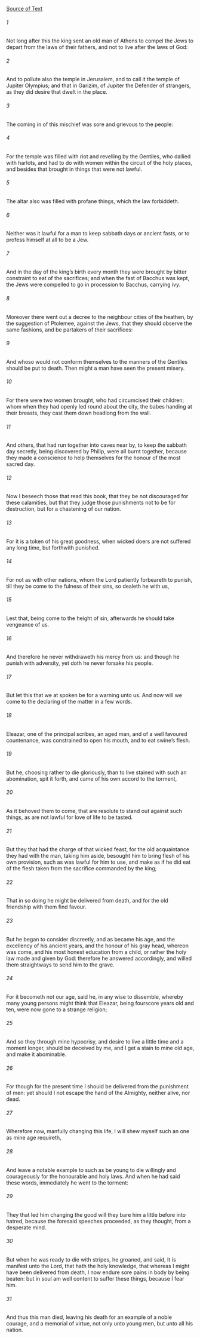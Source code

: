 [Source of Text](https://github.com/scrollmapper/bible_databases_deuterocanonical)

###### 1
Not long after this the king sent an old man of Athens to compel the Jews to depart from the laws of their fathers, and not to live after the laws of God:

###### 2
And to pollute also the temple in Jerusalem, and to call it the temple of Jupiter Olympius; and that in Garizim, of Jupiter the Defender of strangers, as they did desire that dwelt in the place.

###### 3
The coming in of this mischief was sore and grievous to the people:

###### 4
For the temple was filled with riot and revelling by the Gentiles, who dallied with harlots, and had to do with women within the circuit of the holy places, and besides that brought in things that were not lawful.

###### 5
The altar also was filled with profane things, which the law forbiddeth.

###### 6
Neither was it lawful for a man to keep sabbath days or ancient fasts, or to profess himself at all to be a Jew.

###### 7
And in the day of the king’s birth every month they were brought by bitter constraint to eat of the sacrifices; and when the fast of Bacchus was kept, the Jews were compelled to go in procession to Bacchus, carrying ivy.

###### 8
Moreover there went out a decree to the neighbour cities of the heathen, by the suggestion of Ptolemee, against the Jews, that they should observe the same fashions, and be partakers of their sacrifices:

###### 9
And whoso would not conform themselves to the manners of the Gentiles should be put to death. Then might a man have seen the present misery.

###### 10
For there were two women brought, who had circumcised their children; whom when they had openly led round about the city, the babes handing at their breasts, they cast them down headlong from the wall.

###### 11
And others, that had run together into caves near by, to keep the sabbath day secretly, being discovered by Philip, were all burnt together, because they made a conscience to help themselves for the honour of the most sacred day.

###### 12
Now I beseech those that read this book, that they be not discouraged for these calamities, but that they judge those punishments not to be for destruction, but for a chastening of our nation.

###### 13
For it is a token of his great goodness, when wicked doers are not suffered any long time, but forthwith punished.

###### 14
For not as with other nations, whom the Lord patiently forbeareth to punish, till they be come to the fulness of their sins, so dealeth he with us,

###### 15
Lest that, being come to the height of sin, afterwards he should take vengeance of us.

###### 16
And therefore he never withdraweth his mercy from us: and though he punish with adversity, yet doth he never forsake his people.

###### 17
But let this that we at spoken be for a warning unto us. And now will we come to the declaring of the matter in a few words.

###### 18
Eleazar, one of the principal scribes, an aged man, and of a well favoured countenance, was constrained to open his mouth, and to eat swine’s flesh.

###### 19
But he, choosing rather to die gloriously, than to live stained with such an abomination, spit it forth, and came of his own accord to the torment,

###### 20
As it behoved them to come, that are resolute to stand out against such things, as are not lawful for love of life to be tasted.

###### 21
But they that had the charge of that wicked feast, for the old acquaintance they had with the man, taking him aside, besought him to bring flesh of his own provision, such as was lawful for him to use, and make as if he did eat of the flesh taken from the sacrifice commanded by the king;

###### 22
That in so doing he might be delivered from death, and for the old friendship with them find favour.

###### 23
But he began to consider discreetly, and as became his age, and the excellency of his ancient years, and the honour of his gray head, whereon was come, and his most honest education from a child, or rather the holy law made and given by God: therefore he answered accordingly, and willed them straightways to send him to the grave.

###### 24
For it becometh not our age, said he, in any wise to dissemble, whereby many young persons might think that Eleazar, being fourscore years old and ten, were now gone to a strange religion;

###### 25
And so they through mine hypocrisy, and desire to live a little time and a moment longer, should be deceived by me, and I get a stain to mine old age, and make it abominable.

###### 26
For though for the present time I should be delivered from the punishment of men: yet should I not escape the hand of the Almighty, neither alive, nor dead.

###### 27
Wherefore now, manfully changing this life, I will shew myself such an one as mine age requireth,

###### 28
And leave a notable example to such as be young to die willingly and courageously for the honourable and holy laws. And when he had said these words, immediately he went to the torment:

###### 29
They that led him changing the good will they bare him a little before into hatred, because the foresaid speeches proceeded, as they thought, from a desperate mind.

###### 30
But when he was ready to die with stripes, he groaned, and said, It is manifest unto the Lord, that hath the holy knowledge, that whereas I might have been delivered from death, I now endure sore pains in body by being beaten: but in soul am well content to suffer these things, because I fear him.

###### 31
And thus this man died, leaving his death for an example of a noble courage, and a memorial of virtue, not only unto young men, but unto all his nation.